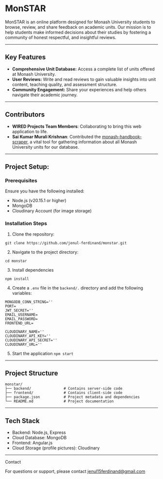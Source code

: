 # MonSTAR
MonSTAR is an online platform designed for Monash University students to browse, review, and share feedback on academic units. Our mission is to help students make informed decisions about their studies by fostering a community of honest respectful, and insightful reviews.

---

## Key Features
- **Comprehensive Unit Database:** Access a complete list of units offered at Monash University.
- **User Reviews:** Write and read reviews to gain valuable insights into unit content, teaching quality, and assessment structure.
- **Community Engagement:** Share your experiences and help others navigate their academic journey.

---

## Contributors
- **WIRED Projects Team Members**: Collaborating to bring this web application  to life.
- **Sai Kumar Murali Krishnan**: Contributed the [monash-handbook-scraper](https://github.com/saikumarmk/monash-handbook-scraper), a vital tool for gathering information about all Monash University units for our database. 

---

## Project Setup:
### Prerequisites
Ensure you have the following installed:
- Node.js (v20.15.1 or higher)
- MongoDB
- Cloudinary Account (for image storage)
### Installation Steps
1. Clone the repository:
```shell
git clone https://github.com/jenul-ferdinand/monstar.git
```
2. Navigate to the project directory:
```shell
cd monstar
```
3. Install dependencies
```shell
npm install
```
4. Create a `.env` file in the `backend/.` directory and add the following variables:
```shell
MONGODB_CONN_STRING=''
PORT=
JWT_SECRET=''
EMAIL_USERNAME=
EMAIL_PASSWORD=
FRONTEND_URL=

CLOUDINARY_NAME=''
CLOUDINARY_API_KEY=''
CLOUDINARY_API_SECRET=''
CLOUDINARY_URL=''
```
5. Start the application `npm start`

---

## Project Structure
```
monstar/
├── backend/               # Contains server-side code
├── frontend/              # Contains client-side code
├── package.json           # Project metadata and dependencies
└── README.md              # Project documentation
```

---

## Tech Stack
- Backend: Node.js, Express
- Cloud Database: MongoDB
- Frontend: Angular.js
- Cloud Storage (profile pictures): Cloudinary

---

Contact

For questions or support, please contact jenul15ferdinand@gmail.com
